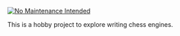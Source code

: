 [![No Maintenance Intended](http://unmaintained.tech/badge.svg)](http://unmaintained.tech/)

This is a hobby project to explore writing chess engines.